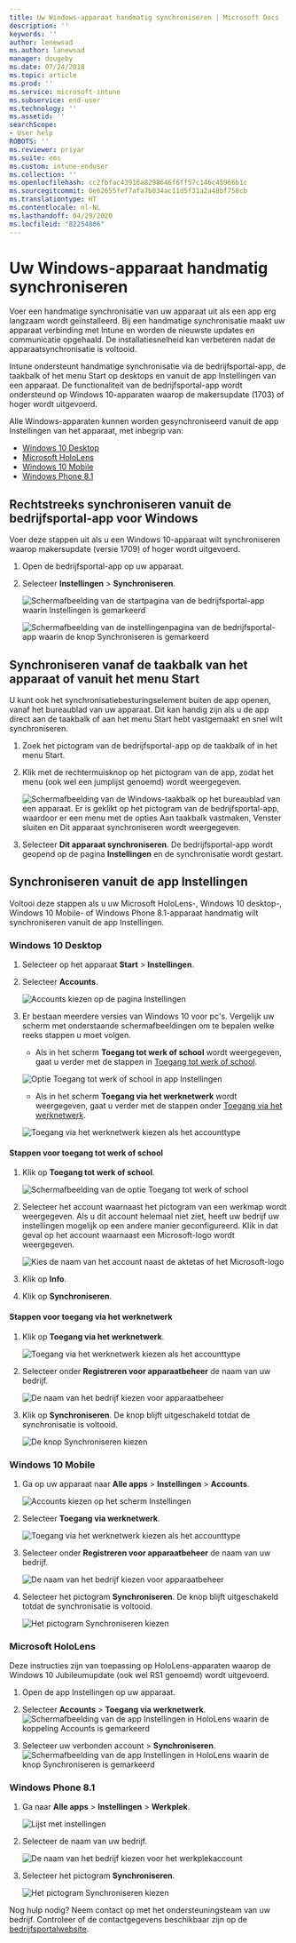 ```yaml
---
title: Uw Windows-apparaat handmatig synchroniseren | Microsoft Docs
description: ''
keywords: ''
author: lenewsad
ms.author: lanewsad
manager: dougeby
ms.date: 07/24/2018
ms.topic: article
ms.prod: ''
ms.service: microsoft-intune
ms.subservice: end-user
ms.technology: ''
ms.assetid: ''
searchScope:
- User help
ROBOTS: ''
ms.reviewer: priyar
ms.suite: ems
ms.custom: intune-enduser
ms.collection: ''
ms.openlocfilehash: cc2fbfac43916a8298646f6ff57c146c45966b1c
ms.sourcegitcommit: 0e62655fef7afa7b034ac11d5f31a2a48bf758cb
ms.translationtype: HT
ms.contentlocale: nl-NL
ms.lasthandoff: 04/29/2020
ms.locfileid: "82254806"
---
```

# <a name="sync-your-windows-device-manually"></a>Uw Windows-apparaat handmatig synchroniseren

Voer een handmatige synchronisatie van uw apparaat uit als een app erg langzaam wordt geïnstalleerd. Bij een handmatige synchronisatie maakt uw apparaat verbinding met Intune en worden de nieuwste updates en communicatie opgehaald. De installatiesnelheid kan verbeteren nadat de apparaatsynchronisatie is voltooid.

Intune ondersteunt handmatige synchronisatie via de bedrijfsportal-app, de taakbalk of het menu Start op desktops en vanuit de app Instellingen van een apparaat. De functionaliteit van de bedrijfsportal-app wordt ondersteund op Windows 10-apparaten waarop de makersupdate (1703) of hoger wordt uitgevoerd. 

Alle Windows-apparaten kunnen worden gesynchroniseerd vanuit de app Instellingen van het apparaat, met inbegrip van:

* [Windows 10 Desktop](#windows-10-desktop)  
* [Microsoft HoloLens](#microsoft-hololens)   
* [Windows 10 Mobile](#windows-10-mobile)  
* [Windows Phone 8.1](#windows-phone-81)    

## <a name="sync-directly-from-company-portal-app-for-windows"></a>Rechtstreeks synchroniseren vanuit de bedrijfsportal-app voor Windows
Voer deze stappen uit als u een Windows 10-apparaat wilt synchroniseren waarop makersupdate (versie 1709) of hoger wordt uitgevoerd.

1. Open de bedrijfsportal-app op uw apparaat.

2. Selecteer **Instellingen** > **Synchroniseren**.

    ![Schermafbeelding van de startpagina van de bedrijfsportal-app waarin Instellingen is gemarkeerd](./media/RS1_homePage_settings_04.png)  
    
    ![Schermafbeelding van de instellingenpagina van de bedrijfsportal-app waarin de knop Synchroniseren is gemarkeerd](./media/RS1_settingspage_sync05.png)  

## <a name="sync-from-device-taskbar-or-start-menu"></a>Synchroniseren vanaf de taakbalk van het apparaat of vanuit het menu Start   

U kunt ook het synchronisatiebesturingselement buiten de app openen, vanaf het bureaublad van uw apparaat. Dit kan handig zijn als u de app direct aan de taakbalk of aan het menu Start hebt vastgemaakt en snel wilt synchroniseren.  

1. Zoek het pictogram van de bedrijfsportal-app op de taakbalk of in het menu Start.  
2. Klik met de rechtermuisknop op het pictogram van de app, zodat het menu (ook wel een jumplijst genoemd) wordt weergegeven.  

    ![Schermafbeelding van de Windows-taakbalk op het bureaublad van een apparaat. Er is geklikt op het pictogram van de bedrijfsportal-app, waardoor er een menu met de opties Aan taakbalk vastmaken, Venster sluiten en Dit apparaat synchroniseren wordt weergegeven.](./media/sync-device-from-start-menu-1807.png)  

3. Selecteer **Dit apparaat synchroniseren**. De bedrijfsportal-app wordt geopend op de pagina **Instellingen** en de synchronisatie wordt gestart.  

## <a name="sync-from-settings-app"></a>Synchroniseren vanuit de app Instellingen 
Voltooi deze stappen als u uw Microsoft HoloLens-, Windows 10 desktop-, Windows 10 Mobile- of Windows Phone 8.1-apparaat handmatig wilt synchroniseren vanuit de app Instellingen.  

### <a name="windows-10-desktop"></a>Windows 10 Desktop
1. Selecteer op het apparaat **Start** > **Instellingen**.

2. Selecteer **Accounts**.

    ![Accounts kiezen op de pagina Instellingen](./media/win10pc-sync-2-settings-accounts.png)  

3. Er bestaan meerdere versies van Windows 10 voor pc's. Vergelijk uw scherm met onderstaande schermafbeeldingen om te bepalen welke reeks stappen u moet volgen. 

    * Als in het scherm **Toegang tot werk of school** wordt weergegeven, gaat u verder met de stappen in [Toegang tot werk of school](#access-work-or-school-steps).

    ![Optie Toegang tot werk of school in app Instellingen](./media/w10-enroll-rs1-connect-to-work-or-school.png)  

    * Als in het scherm **Toegang via het werknetwerk** wordt weergegeven, gaat u verder met de stappen onder [Toegang via het werknetwerk](#work-access-steps).  

    ![Toegang via het werknetwerk kiezen als het accounttype](./media/win10pc-sync-3-work-access.png)

#### <a name="access-work-or-school-steps"></a>Stappen voor toegang tot werk of school

1. Klik op **Toegang tot werk of school**.

    ![Schermafbeelding van de optie Toegang tot werk of school](./media/w10-enroll-rs1-connect-to-work-or-school.png)  

2. Selecteer het account waarnaast het pictogram van een werkmap wordt weergegeven. Als u dit account helemaal niet ziet, heeft uw bedrijf uw instellingen mogelijk op een andere manier geconfigureerd. Klik in dat geval op het account waarnaast een Microsoft-logo wordt weergegeven.

     ![Kies de naam van het account naast de aktetas of het Microsoft-logo](./media/win10pc-rs1-sync-info-button.png)

3. Klik op **Info**. 

4. Klik op **Synchroniseren**. 

#### <a name="work-access-steps"></a>Stappen voor toegang via het werknetwerk

1. Klik op **Toegang via het werknetwerk**.

    ![Toegang via het werknetwerk kiezen als het accounttype](./media/win10pc-sync-3-work-access.png)

2. Selecteer onder **Registreren voor apparaatbeheer** de naam van uw bedrijf.

    ![De naam van het bedrijf kiezen voor apparaatbeheer](./media/win10pc-sync-4-tap-com-name.png)

3. Klik op **Synchroniseren**. De knop blijft uitgeschakeld totdat de synchronisatie is voltooid.

    ![De knop Synchroniseren kiezen](./media/win10pc-sync-5-tap-sync.png)  


### <a name="windows-10-mobile"></a>Windows 10 Mobile

   1. Ga op uw apparaat naar **Alle apps** > **Instellingen** > **Accounts**.

       ![Accounts kiezen op het scherm Instellingen](./media/win10m-sync-1-settings-accounts.png)

   2. Selecteer **Toegang via werknetwerk**.

       ![Toegang via het werknetwerk kiezen als het accounttype](./media/win10m-sync-2-work-access.png)

   3. Selecteer onder **Registreren voor apparaatbeheer** de naam van uw bedrijf.

       ![De naam van het bedrijf kiezen voor apparaatbeheer](./media/win10m-sync-3-tap-comp-name.png)

   4. Selecteer het pictogram **Synchroniseren**. De knop blijft uitgeschakeld totdat de synchronisatie is voltooid.

       ![Het pictogram Synchroniseren kiezen](./media/win10m-sync-4-tap-sync.png)  
### <a name="microsoft-hololens"></a>Microsoft HoloLens  
Deze instructies zijn van toepassing op HoloLens-apparaten waarop de Windows 10 Jubileumupdate (ook wel RS1 genoemd) wordt uitgevoerd. 
1. Open de app Instellingen op uw apparaat.  

2. Selecteer **Accounts** > **Toegang via werknetwerk**.  
    ![Schermafbeelding van de app Instellingen in HoloLens waarin de koppeling Accounts is gemarkeerd](./media/RS1_holoLens_SettingsRS1_Accounts_06.png)  

3. Selecteer uw verbonden account > **Synchroniseren**.  ![Schermafbeelding van de app Instellingen in HoloLens waarin de knop Synchroniseren is gemarkeerd](./media/RS1_holoLens_SyncRS1_Sync_08.png)  

### <a name="windows-phone-81"></a>Windows Phone 8.1

1. Ga naar **Alle apps** > **Instellingen** > **Werkplek**.

    ![Lijst met instellingen](./media/wp81-1-sync-settings-workplace.png)

2. Selecteer de naam van uw bedrijf.

    ![De naam van het bedrijf kiezen voor het werkplekaccount](./media/wp81-2-sync-tap-compname.png)

3. Selecteer het pictogram **Synchroniseren**.

    ![Het pictogram Synchroniseren kiezen](./media/wp81-3-sync-tap-sync-button.png)

Nog hulp nodig? Neem contact op met het ondersteuningsteam van uw bedrijf. Controleer of de contactgegevens beschikbaar zijn op de [bedrijfsportalwebsite](https://go.microsoft.com/fwlink/?linkid=2010980).
